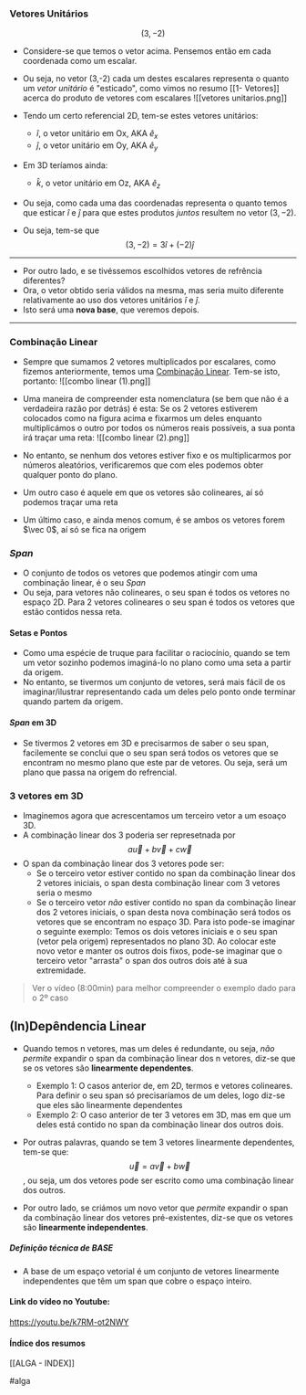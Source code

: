 ### Vetores Unitários
$$(3, -2)$$
- Considere-se que temos o vetor acima. Pensemos então em cada  coordenada como um escalar.
- Ou seja, no vetor (3,-2) cada um destes escalares representa o quanto um *vetor unitário* é "esticado", como vimos no resumo [[1- Vetores]] acerca do produto de vetores com escalares
![[vetores unitarios.png]]
- Tendo um certo referencial 2D, tem-se estes vetores unitários:
    - $\hat i$, o vetor unitário em Ox, AKA $\hat e_x$
    - $\hat j$, o vetor unitário em Oy, AKA $\hat e_y$
- Em 3D teríamos ainda:
    - $\hat k$, o vetor unitário em Oz, AKA $\hat e_z$

- Ou seja, como cada uma das coordenadas representa o quanto temos que esticar $\hat i$ e $\hat j$ para que estes produtos *juntos* resultem no vetor $(3, -2)$.
- Ou seja, tem-se que
$$(3,-2)=3\hat i +(-2)\hat j$$

---
- Por outro lado, e se tivéssemos escolhidos vetores de refrência diferentes?
- Ora, o vetor obtido seria válidos na mesma, mas seria muito diferente relativamente ao uso dos vetores unitários $\hat i$ e $\hat j$.
- Isto será uma **nova base**, que veremos depois.
---

### Combinação Linear
- Sempre que sumamos 2 vetores multiplicados por escalares, como fizemos anteriormente, temos uma <ins>Combinação Linear</ins>. Tem-se isto, portanto:
 ![[combo linear (1).png]]
- Uma maneira de compreender esta nomenclatura (se bem que não é a verdadeira razão por detrás) é esta: Se os 2 vetores estiverem colocados como na figura acima e fixarmos um deles enquanto multiplicámos o outro por todos os números reais possíveis, a sua ponta irá traçar uma reta:
![[combo linear (2).png]]

- No entanto, se nenhum dos vetores estiver fixo e os multiplicarmos por números aleatórios, verificaremos que com eles podemos obter qualquer ponto do plano.
- Um outro caso é aquele em que os vetores são colineares, aí só podemos traçar uma reta
- Um último caso, e ainda menos comum, é se ambos os vetores forem $\vec 0$, aí só se fica na origem

### *Span*
- O conjunto de todos os vetores que podemos atingir com uma combinação linear, é o seu *Span*
- Ou seja, para vetores não colineares, o seu span é todos os vetores no espaço 2D. Para 2 vetores colineares o seu span é todos os vetores que estão contidos nessa reta.

#### Setas e Pontos
- Como uma espécie de truque para facilitar o raciocínio, quando se tem um vetor sozinho podemos imaginá-lo no plano como uma seta a partir da origem.
- No entanto, se tivermos um conjunto de vetores, será mais fácil de os imaginar/ilustrar representando cada um deles pelo ponto onde terminar quando partem da origem.

#### *Span* em 3D
- Se tivermos 2 vetores em 3D e precisarmos de saber o seu span, facilemente se conclui que o seu span será todos os vetores que se encontram no mesmo plano que este par de vetores. Ou seja, será um plano que passa na origem do refrencial.

### 3 vetores em 3D
- Imaginemos agora que acrescentamos um terceiro vetor a um esoaço 3D.
- A combinação linear dos 3 poderia ser represetnada por
$$a\vec u + b\vec v + c\vec w$$
- O span da combinação linear dos 3 vetores pode ser:
    - Se o terceiro vetor estiver contido no span da combinação linear dos 2 vetores iniciais, o span desta combinação linear com 3 vetores seria o mesmo
    - Se o terceiro vetor *não* estiver contido no span da combinação linear dos 2 vetores iniciais, o span desta nova combinação será todos os vetores que se encontram no espaço 3D. Para isto pode-se imaginar o seguinte exemplo: Temos os dois vetores iniciais e o seu span (vetor pela origem) representados no plano 3D. Ao colocar este novo vetor e manter os outros dois fixos, pode-se imaginar que o terceiro vetor "arrasta" o span dos outros dois até à sua extremidade.

> Ver o vídeo (8:00min) para melhor compreender o exemplo dado para o 2º caso 

## (In)Depêndencia Linear
- Quando temos n vetores, mas um deles é redundante, ou seja, *não permite* expandir o span da combinação linear dos n vetores, diz-se que se os vetores são **linearmente dependentes**.
    - Exemplo 1: O casos anterior de, em 2D, termos e vetores colineares. Para definir o seu span só precisaríamos de um deles, logo diz-se que eles são linearmente dependentes
    - Exemplo 2: O caso anterior de ter 3 vetores em 3D, mas em que um deles está contido no span da combinação linear dos outros dois.
- Por outras palavras, quando se tem 3 vetores linearmente dependentes, tem-se que:
$$\vec u = a\vec v + b\vec w$$
, ou seja, um dos vetores pode ser escrito como uma combinação linear dos outros.

- Por outro lado, se criámos um novo vetor que *permite* expandir o span da combinação linear dos vetores pré-existentes, diz-se que os vetores são **linearmente independentes**.


##### Definição técnica de BASE
- A base de um espaço vetorial é um conjunto de vetores linearmente independentes que têm um span que cobre o espaço inteiro.


#### Link do vídeo no Youtube:
https://youtu.be/k7RM-ot2NWY

#### Índice dos resumos
[[ALGA - INDEX]]

#alga 